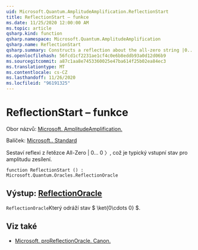 ```yaml
---
uid: Microsoft.Quantum.AmplitudeAmplification.ReflectionStart
title: ReflectionStart – funkce
ms.date: 11/25/2020 12:00:00 AM
ms.topic: article
qsharp.kind: function
qsharp.namespace: Microsoft.Quantum.AmplitudeAmplification
qsharp.name: ReflectionStart
qsharp.summary: Constructs a reflection about the all-zero string |0...0〉, which is the typical input state to amplitude amplification.
ms.openlocfilehash: 56fcd1cf2231ae1cf4c0e6b8eddb93a0d12d06b9
ms.sourcegitcommit: a87c1aa8e7453360025e47ba614f25b02ea84ec3
ms.translationtype: MT
ms.contentlocale: cs-CZ
ms.lasthandoff: 11/26/2020
ms.locfileid: "96191325"
---
```

# <a name="reflectionstart-function"></a>ReflectionStart – funkce

Obor názvů: [Microsoft. AmplitudeAmplification.](xref:Microsoft.Quantum.AmplitudeAmplification)

Balíček: [Microsoft.. Standard](https://nuget.org/packages/Microsoft.Quantum.Standard)


Sestaví reflexi z řetězce All-Zero | 0... 0 〉, což je typický vstupní stav pro amplitudu zesílení.

```qsharp
function ReflectionStart () : Microsoft.Quantum.Oracles.ReflectionOracle
```


## <a name="output--reflectionoracle"></a>Výstup: [ReflectionOracle](xref:Microsoft.Quantum.Oracles.ReflectionOracle)

`ReflectionOracle`Který odráží stav $ \ket{0\cdots 0} $.

## <a name="see-also"></a>Viz také

- [Microsoft. proReflectionOracle. Canon.](xref:Microsoft.Quantum.Canon.ReflectionOracle)